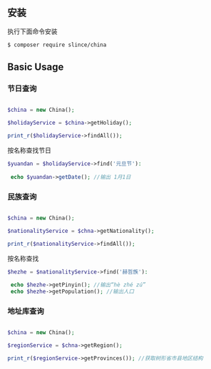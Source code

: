 ## 安装

执行下面命令安装

```bash
$ composer require slince/china
```

## Basic Usage

### 节日查询

```php

$china = new China();

$holidayService = $china->getHoliday();

print_r($holidayService->findAll());

```
按名称查找节日

```php
$yuandan = $holidayService->find('元旦节'):
 
 echo $yuandan->getDate(); //输出 1月1日
```

### 民族查询

```php

$china = new China();

$nationalityService = $chna->getNationality();

print_r($nationalityService->findAll());

```

按名称查找

```php
$hezhe = $nationalityService->find('赫哲族'):
 
 echo $hezhe->getPinyin(); //输出“hè zhé zú”
 echo $hezhe->getPopulation(); //输出人口
```


### 地址库查询


```php

$china = new China();

$regionService = $chna->getRegion();

print_r($regionService->getProvinces()); //获取树形省市县地区结构
```
